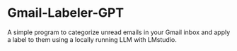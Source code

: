# Gmail-Labeler-GPT
A simple program to categorize unread emails in your Gmail inbox and apply a label to them using a locally running LLM with LMstudio.
